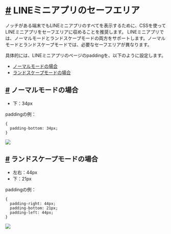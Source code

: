 # [\#](https://developers.line.biz/ja/docs/line-mini-app/design/landscape/#page-title) LINEミニアプリのセーフエリア

ノッチがある端末でもLINEミニアプリのすべてを表示するために、CSSを使ってLINEミニアプリをセーフエリアに収めることを推奨します。
LINEミニアプリでは、ノーマルモードとランドスケープモードの両方をサポートします。ノーマルモードとランドスケープモードでは、必要なセーフエリアが異なります。

具体的には、LINEミニアプリのページのpaddingを、以下のように設定します。

- [ノーマルモードの場合](https://developers.line.biz/ja/docs/line-mini-app/design/landscape/#for-normal-mode)
- [ランドスケープモードの場合](https://developers.line.biz/ja/docs/line-mini-app/design/landscape/#for-landscape-mode)

## [\#](https://developers.line.biz/ja/docs/line-mini-app/design/landscape/#for-normal-mode) ノーマルモードの場合

- 下：34px

paddingの例：

```
{
  padding-bottom: 34px;
}

```

![](Base64-Image-Removed)

## [\#](https://developers.line.biz/ja/docs/line-mini-app/design/landscape/#for-landscape-mode) ランドスケープモードの場合

- 左右：44px
- 下：21px

paddingの例：

```
{
  padding-right: 44px;
  padding-bottom: 21px;
  padding-left: 44px;
}

```

![](https://developers.line.biz/assets/img/mini_design_safearea_landscape.125ae7e4.png)

